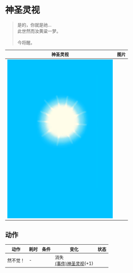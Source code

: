 # 神圣灵视  
> 是的，你就是祂…<br>此世然而汝黄粱一梦。<br><br>今将醒。  
  
  神圣灵视  |   图片   
 ----  |  ----:   
   |  ![](Sprite/WeatherClear_Full.png)   
  
## 动作  
动作  |  耗时  |  条件  |  变化  |  状态  
----  |  ----  |  ----  |  ----  |  ----  
然不觉！<br>  |  -  |    |  消失<br>[(事件)神圣灵视](Event_GodExperience1f.md)(+1)<br>  |    
